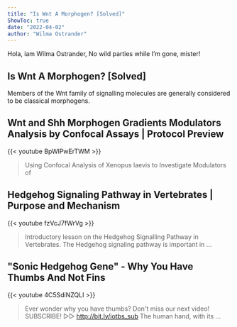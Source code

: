 ```yaml
---
title: "Is Wnt A Morphogen? [Solved]"
ShowToc: true 
date: "2022-04-02"
author: "Wilma Ostrander" 
---
```


Hola, iam Wilma Ostrander, No wild parties while I’m gone, mister!
## Is Wnt A Morphogen? [Solved]
Members of the Wnt family of signalling molecules are generally considered to be classical morphogens.

## Wnt and Shh Morphogen Gradients Modulators Analysis by Confocal Assays | Protocol Preview
{{< youtube BpWlPwErTWM >}}
>Using Confocal Analysis of Xenopus laevis to Investigate Modulators of 

## Hedgehog Signaling Pathway in Vertebrates | Purpose and Mechanism
{{< youtube fzVcJ7fWrVg >}}
>Introductory lesson on the Hedgehog Signalling Pathway in Vertebrates. The Hedgehog signaling pathway is important in ...

## "Sonic Hedgehog Gene" - Why You Have Thumbs And Not Fins
{{< youtube 4C5SdiNZQLI >}}
>Ever wonder why you have thumbs? Don't miss our next video! SUBSCRIBE! ▻▻ http://bit.ly/iotbs_sub The human hand, with its ...

